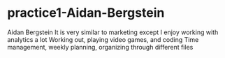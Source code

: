 # practice1-Aidan-Bergstein
Aidan Bergstein
It is very similar to marketing except I enjoy working with analytics a lot
Working out, playing video games, and coding
Time management, weekly planning, organizing through different files

